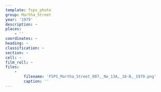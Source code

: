 ```yaml
---
template: fsps_photo
group: Martha_Street
year: '1979'
description: ~
places:
    - ''
coordinates: ~
heading: ~
classification: ~
section: ~
cell: ~
film_roll: ~
files:
    -
        filename: 'FSPS_Martha_Street_007,_No_13A,_18-B,_1979.png'
        caption: ''
---
```

